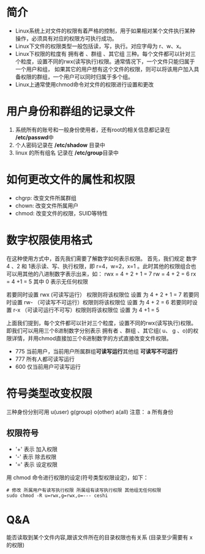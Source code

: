 # 简介
- Linux系统上对文件的权限有着严格的控制，用于如果相对某个文件执行某种操作，必须具有对应的权限方可执行成功。
- Linux下文件的权限类型一般包括读，写，执行。对应字母为 r、w、x。
- Linux下权限的粒度有 拥有者 、群组 、其它组 三种。每个文件都可以针对三个粒度，设置不同的rwx(读写执行)权限。通常情况下，一个文件只能归属于一个用户和组， 如果其它的用户想有这个文件的权限，则可以将该用户加入具备权限的群组，一个用户可以同时归属于多个组。
- Linux上通常使用chmod命令对文件的权限进行设置和更改

# 用户身份和群组的记录文件
1. 系统所有的账号和一般身份使用者，还有root的相关信息都记录在 **/etc/passwd**中
2. 个人密码记录在 **/etc/shadow** 目录中
3. linux 的所有组名 记录在 **/etc/group**目录中

# 如何更改文件的属性和权限
- chgrp: 改变文件所属群组
- chown: 改变文件所属用户
- chmod: 改变文件的权限，SUID等特性


# 数字权限使用格式
在这种使用方式中，首先我们需要了解数字如何表示权限。 首先，我们规定 数字 4 、2 和 1表示读、写、执行权限，即 r=4，w=2，x=1 。此时其他的权限组合也可以用其他的八进制数字表示出来，如： rwx = 4 + 2 + 1 = 7 rw = 4 + 2 = 6 rx = 4 +1 = 5 
其中 0 表示无任何权限

若要同时设置 rwx (可读写运行） 权限则将该权限位 设置 为 4 + 2 + 1 = 7 若要同时设置 rw- （可读写不可运行）权限则将该权限位 设置 为 4 + 2 = 6 若要同时设置 r-x （可读可运行不可写）权限则将该权限位 设置 为 4 +1 = 5

上面我们提到，每个文件都可以针对三个粒度，设置不同的rwx(读写执行)权限。即我们可以用用三个8进制数字分别表示 拥有者 、群组 、其它组( u、 g 、o)的权限详情，并用chmod直接加三个8进制数字的方式直接改变文件权限。

- 775
  当前用户，当前用户所属群组**可读写运行**其他组 **可读写不可运行**
- 777
  所有人都可读写运行
- 600
  仅当前用户可读写运行

# 符号类型改变权限
三种身份分别可用 u(user) g(group) o(other) a(all)
注意： a 所有身份
## 权限符号
- '+' 表示 加入权限
- '-' 表示 除去权限
- '=' 表示 设定权限
  
用 chmod 命令进行权限的设定(符号类型权限设定)，如下：
```
# 修改 所属用户有读写执行权限 所属组有读写执行权限 其他组无任何权限
sudo chmod -R u=rwx,g=rwx,o=--- ceshi
```

# Q&A
能否读取到某个文件内容,跟该文件所在的目录权限也有关系 (目录至少需要有 x 的权限)